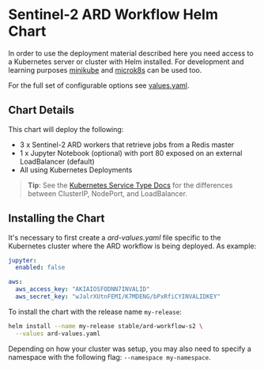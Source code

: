 # Sentinel-2 ARD Workflow Helm Chart

In order to use the deployment material described here you need access to a Kubernetes server or cluster with Helm installed. For development and learning purposes [minikube](https://kubernetes.io/docs/setup/learning-environment/minikube/) and [microk8s](https://microk8s.io/) can be used too.

For the full set of configurable options see [values.yaml](values.yaml).

## Chart Details

This chart will deploy the following:

- 3 x Sentinel-2 ARD workers that retrieve jobs from a Redis master
- 1 x Jupyter Notebook (optional) with port 80 exposed on an external LoadBalancer (default)
- All using Kubernetes Deployments

> **Tip**: See the [Kubernetes Service Type Docs](https://kubernetes.io/docs/concepts/services-networking/service/#publishing-services-service-types)
for the differences between ClusterIP, NodePort, and LoadBalancer.

## Installing the Chart

It's necessary to first create a *ard-values.yaml* file specific to the Kubernetes cluster where the ARD workflow is being deployed. As example:

```yaml
jupyter:
  enabled: false

aws:
  aws_access_key: "AKIAIOSFODNN7INVALID"
  aws_secret_key: "wJalrXUtnFEMI/K7MDENG/bPxRfiCYINVALIDKEY"
```

To install the chart with the release name `my-release`:

```bash
helm install --name my-release stable/ard-workflow-s2 \
  --values ard-values.yaml
```

Depending on how your cluster was setup, you may also need to specify a namespace with the following flag: `--namespace my-namespace`.
